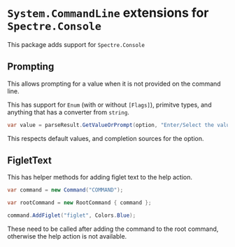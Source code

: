 # `System.CommandLine` extensions for `Spectre.Console`

This package adds support for `Spectre.Console`

## Prompting

This allows prompting for a value when it is not provided on the command line.

This has support for `Enum` (with or without `[Flags]`), primitve types, and anything that has a converter from `string`.

```csharp
var value = parseResult.GetValueOrPrompt(option, "Enter/Select the value");
```

This respects default values, and completion sources for the option.

## FigletText

This has helper methods for adding figlet text to the help action.

```csharp
var command = new Command("COMMAND");

var rootCommand = new RootCommand { command };

command.AddFiglet("figlet", Colors.Blue);
```

These need to be called after adding the command to the root command, otherwise the help action is not available.